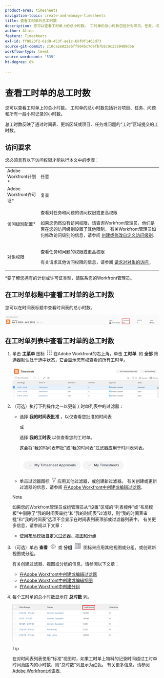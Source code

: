 ```yaml
---
product-area: timesheets
navigation-topic: create-and-manage-timesheets
title: 查看工时单的总工时数
description: 您可以查看工时单上的总小时数。 工时单的总小时数包括针对项目、任务、问题和所有一般小时记录的小时数。
author: Alina
feature: Timesheets
exl-id: ff0823f2-61d0-453f-ae1c-68f0f1465d73
source-git-commit: 210ca2e82286ff904bc7defb7b8c9c2559489d66
workflow-type: tm+mt
source-wordcount: '539'
ht-degree: 0%

---
```


# 查看工时单的总工时数

您可以查看工时单上的总小时数。 工时单的总小时数包括针对项目、任务、问题和所有一般小时记录的小时数。

总工时数反映了通过时间表、更新区域或项目、任务或问题的“工时”区域提交的工时数。

## 访问要求

您必须具有以下访问权限才能执行本文中的步骤：

<table style="table-layout:auto"> 
 <col> 
 <col> 
 <tbody> 
  <tr> 
   <td role="rowheader">Adobe Workfront计划*</td> 
   <td> <p>任意</p> </td> 
  </tr> 
  <tr> 
   <td role="rowheader">Adobe Workfront许可证*</td> 
   <td> <p>复查 </p> </td> 
  </tr> 
  <tr> 
   <td role="rowheader">访问级别配置*</td> 
   <td> <p>查看对任务和问题的访问权限或更高权限</p> <p>如果您仍然没有访问权限，请咨询Workfront管理员，他们是否在您的访问级别设置了其他限制。 有关Workfront管理员如何修改访问级别的信息，请参阅 <a href="../../administration-and-setup/add-users/configure-and-grant-access/create-modify-access-levels.md" class="MCXref xref">创建或修改自定义访问级别</a>.</p> </td> 
  </tr> 
  <tr> 
   <td role="rowheader">对象权限</td> 
   <td> <p>查看任务和问题的权限或更高权限</p> <p>有关请求其他访问权限的信息，请参阅 <a href="../../workfront-basics/grant-and-request-access-to-objects/request-access.md" class="MCXref xref">请求对对象的访问 </a>.</p> </td> 
  </tr> 
 </tbody> 
</table>

*要了解您拥有的计划或许可证类型，请联系您的Workfront管理员。

## 在工时单标题中查看工时单的总工时数

您可以在时间表标题中查看时间表的总小时数。

![](assets/timesheet-total-hours-in-header-highlighted-redesigned.png)

## 在工时单列表中查看工时单的总工时数

1. 单击 **主菜单** 图标 ![](assets/main-menu-icon.png) 在Adobe Workfront的右上角，单击 **工时单**. 的 **全部** 筛选器默认处于选中状态，它会显示您有权查看的所有工时单。

   ![](assets/timesheet-list-one-timesheet-selected-nwe-350x70.png)

1. （可选）执行下列操作之一以更新工时单列表中的过滤器：

   * 选择 **我的时间表批准** ，以仅查看您批准的时间表

      或

      选择 **我的工时表** 以仅查看您的工时单。

      这会将“我的时间表审批”或“我的时间表”过滤器应用于时间表列表。

      ![](assets/my-timesheet-approvals-my-timesheets-pills-on-timesheets-list-nwe-350x58.png)

   * 单击过滤器图标 ![](assets/filter-nwepng.png) 应用其他过滤器，或创建新过滤器。 有关创建或更新过滤器的信息，请参阅 [在Adobe Workfront中创建或编辑过滤器](../../reports-and-dashboards/reports/reporting-elements/create-filters.md).
   >[!NOTE]
   >
   >如果您的Workfront管理员或组管理员从“设置”区域的“列表控件”或“布局模板”中删除了“我的时间表审批”和“我的时间表”过滤器，则“我的时间表审批”和“我的时间表”选项不会显示在时间表列表顶部或过滤器列表中。 有关更多信息，请参阅以下文章：
   * [使用布局模板自定义过滤器、视图和分组](../../administration-and-setup/customize-workfront/use-layout-templates/customize-fvg-list-controls-layout-template.md)


1. （可选）单击 **查看** ![](assets/view-icon.png) 或 **分组** ![](assets/grouping.png) 图标来应用其他视图或分组，或创建新视图或分组。

   有关创建过滤器、视图或分组的信息，请参阅以下文章：

   * [在Adobe Workfront中创建或编辑过滤器](../../reports-and-dashboards/reports/reporting-elements/create-filters.md)
   * [在Adobe Workfront中创建或编辑视图](../../reports-and-dashboards/reports/reporting-elements/create-edit-views.md)
   * [在Adobe Workfront中创建分组](../../reports-and-dashboards/reports/reporting-elements/create-groupings.md)

1. 每个工时单的总小时数显示在 **总时数** 列。

   ![](assets/total-hours-column-highlighted-all-timesheets-list-nwe-350x120.png)

   >[!TIP]
   在对时间表列表使用“标准”视图时，如果工时单上物料的记录时间超过工时单时间范围内的小时数，则“总时数”列显示为红色。 有关更多信息，请参阅 [Adobe Workfront术语表](../../workfront-basics/navigate-workfront/workfront-navigation/workfront-terminology-glossary.md).
